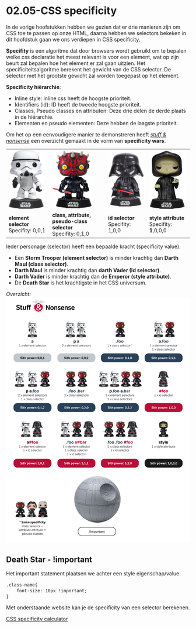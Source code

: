 # 02.05-CSS specificity

In de vorige hoofstukken hebben we gezien dat er drie manieren zijn om CSS toe te passen op onze HTML, daarna hebben we selectors bekeken in dit hoofdstuk gaan we ons verdiepen in CSS specificity.

**Specifity** is een algoritme dat door browsers wordt gebruikt om te bepalen welke css declaratie het meest relevant is voor een element, wat op zijn beurt zal bepalen hoe het element er zal gaan uitzien. Het specificiteitsalgoritme berekent het gewicht van de CSS selector. De selector met het grootste gewicht zal worden toegepast op het element.

**Specificity hiërarchie**:
- Inline style: inline css heeft de hoogste prioriteit.
- Identifiers (id): ID heeft de tweede hoogste prioriteit.
- Classes, Pseudo classes en attributen: Deze drie delen de derde plaats in de hiërarchie.
- Elementen en pseudo elementen: Deze hebben de laagste prioriteit.

Om het op een eenvoudigere manier te demonstreren heeft [*stuff & nonsense*](https://stuffandnonsense.co.uk/archives/css_specificity_wars.html) een overzicht gemaakt in de vorm van **specificity wars**.

<table>
    <tr>
        <td><img src="src/css-specificity-wars-storm-trooper.png"></td>  
        <td><img src="src/css-specificity-wars-maul.png"></td>
        <td><img src="src/css-specificity-wars-vader.png"></td>
        <td><img src="src/css-specificity-wars-emperor.png"></td>
    </tr>
    <tr>
        <td><b>element selector</b> <br/> Specifity: 0,0,1</td>
        <td><b>class, attribute, <br/> pseudo-class selector</b> <br/> Specifity: 0,1,0</td>
        <td><b>id selector</b> <br/> Specifity: 1,0,0</td>
        <td><b>style attribute</b> <br/> Specifity: <b>1</b>,0,0,0</td>
    </tr>
</table>

Ieder personage (selector) heeft een bepaalde kracht (specificity value).
- Een **Storm Trooper (element selector)** is minder krachtig dan **Darth Maul (class selector)**.
- **Darth Maul** is minder krachtig dan **darth Vader (Id selector)**.
- **Darth Vader** is minder krachtig dan de **Emperor (style attribute)**.
- De **Death Star** is het krachtigste in het CSS universum.

*Overzicht:*
![specificity wars](src/css-specificity-wars.png)

## Death Star - !important
Het important statement plaatsen we achter een style eigenschap/value.
```
.class-name{
    font-size: 10px !important;
}
```

Met onderstaande website kan je de specificity van een selector berekenen.

[CSS specificity calculator](https://specificity.keegan.st/)